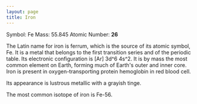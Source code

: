 ```yaml
---
layout: page
title: Iron
---
```


Symbol: Fe
Mass: 55.845 
Atomic Number: **26**

The Latin name for iron is ferrum, which is the source of 
its atomic symbol, Fe. It is a metal that belongs to the 
first transition series and of the periodic table. Its 
electronic configuration is [Ar] 3d^6 4s^2. It is by mass 
the most common element on Earth, forming much of Earth's 
outer and inner core. Iron is present in oxygen-transporting 
protein hemoglobin in red blood cell.

Its appearance is lustrous metallic with a grayish tinge.

The most common isotope of iron is Fe-56.
